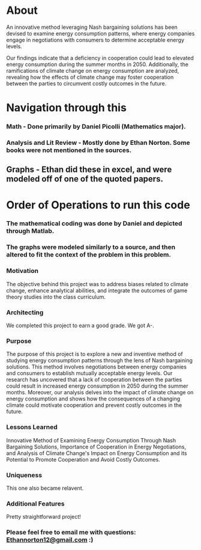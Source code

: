 # About

An innovative method leveraging Nash bargaining solutions has been devised to examine energy consumption patterns, where energy companies engage in negotiations with consumers to determine acceptable energy levels.

Our findings indicate that a deficiency in cooperation could lead to elevated energy consumption during the summer months in 2050. Additionally, the ramifications of climate change on energy consumption are analyzed, revealing how the effects of climate change may foster cooperation between the parties to circumvent costly outcomes in the future.
# Navigation through this 

### Math - Done primarily by Daniel Picolli (Mathematics major).
### Analysis and Lit Review - Mostly done by Ethan Norton. Some books were not mentioned in the sources.
## Graphs - Ethan did these in excel, and were modeled off of one of the quoted papers.


# Order of Operations to run this code

### The mathematical coding was done by Daniel and depicted through Matlab. 
### The graphs were modeled similarly to a source, and then altered to fit the context of the problem in this problem.

 
 ### Motivation 
 
The objective behind this project was to address biases related to climate change, enhance analytical abilities, and integrate the outcomes of game theory studies into the class curriculum.
  
 ### Architecting 

We completed this project to earn a good grade. We got A-.

### Purpose

The purpose of this project is to explore a new and inventive method of studying energy consumption patterns through the lens of Nash bargaining solutions. This method involves negotiations between energy companies and consumers to establish mutually acceptable energy levels. Our research has uncovered that a lack of cooperation between the parties could result in increased energy consumption in 2050 during the summer months. Moreover, our analysis delves into the impact of climate change on energy consumption and shows how the consequences of a changing climate could motivate cooperation and prevent costly outcomes in the future.

### Lessons Learned

Innovative Method of Examining Energy Consumption Through Nash Bargaining Solutions, Importance of Cooperation in Energy Negotiations, and Analysis of Climate Change's Impact on Energy Consumption and its Potential to Promote Cooperation and Avoid Costly Outcomes.

### Uniqueness

This one also became relavent.

### Additional Features

Pretty straightforward project!

### Please feel free to email me with questions: Ethannorton12@gmail.com :)
